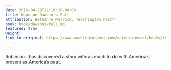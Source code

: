 ```yaml
---
date: 2019-04-29T12:16:19-04:00
title: Wapo on Dawson's Fall
attribution: Bethanne Patrick, *Washington Post*
book: book/dawsons-fall.md
featured: true
weight: 
link_to_original: https://www.washingtonpost.com/entertainment/books/the-10-books-to-read-in-may/2019/04/29/47079d70-6922-11e9-a1b6-b29b90efa879_story.html

---
```

Robinson…has discovered a story with as much to do with America’s present as America’s past.